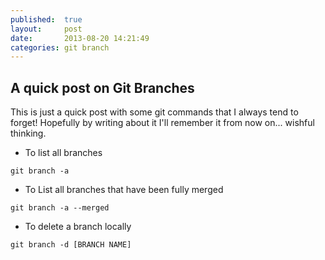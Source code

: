 ```yaml
---
published:  true
layout:     post
date:       2013-08-20 14:21:49
categories: git branch
---
```


## A quick post on Git Branches

This is just a quick post with some git commands that I always tend to forget! Hopefully by writing about it I'll remember it from now on... wishful thinking.

- To list all branches
```
git branch -a
```    
- To List all branches that have been fully merged
```
git branch -a --merged
```    
- To delete a branch locally
```
git branch -d [BRANCH NAME]
```
